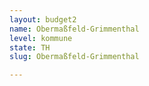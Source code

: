 ```yaml
---
layout: budget2
name: Obermaßfeld-Grimmenthal
level: kommune
state: TH
slug: Obermaßfeld-Grimmenthal

---
```



